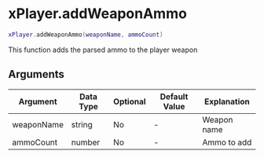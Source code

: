 # xPlayer.addWeaponAmmo

```lua
xPlayer.addWeaponAmmo(weaponName, ammoCount)
```

This function adds the parsed ammo to the player weapon

## Arguments

| Argument   | Data Type | Optional | Default Value | Explanation |
|------------|-----------|----------|---------------|-------------|
| weaponName | string    | No       | -             | Weapon name |
| ammoCount  | number    | No       | -             | Ammo to add |
